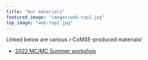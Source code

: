 ```yaml
---
title: "Our materials"
featured_image: "images/web-top2.jpg"
top_image: "web-top2.jpg"
---
```


Linked below are various i-CoMSE-produced materials! 
  - [2022 MC/MC Summer workshop](https://github.com/icomse/mcmd_summer_2022)
